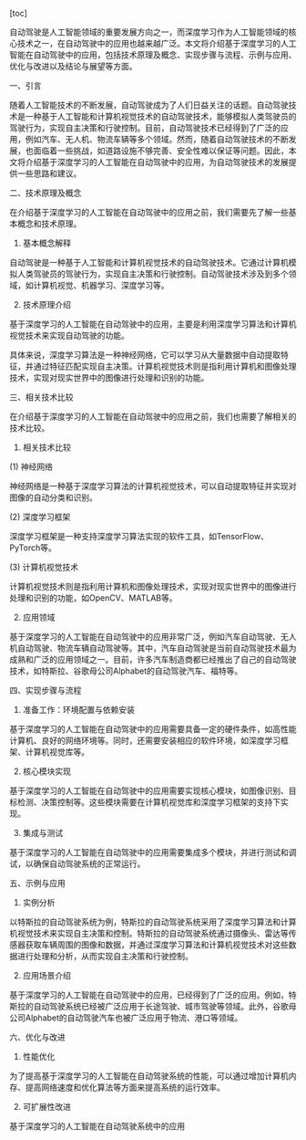 
[toc]                    
                
                
自动驾驶是人工智能领域的重要发展方向之一，而深度学习作为人工智能领域的核心技术之一，在自动驾驶中的应用也越来越广泛。本文将介绍基于深度学习的人工智能在自动驾驶中的应用，包括技术原理及概念、实现步骤与流程、示例与应用、优化与改进以及结论与展望等方面。

一、引言

随着人工智能技术的不断发展，自动驾驶成为了人们日益关注的话题。自动驾驶技术是一种基于人工智能和计算机视觉技术的自动驾驶技术，能够模拟人类驾驶员的驾驶行为，实现自主决策和行驶控制。目前，自动驾驶技术已经得到了广泛的应用，例如汽车、无人机、物流车辆等多个领域。然而，随着自动驾驶技术的不断发展，也面临着一些挑战，如道路设施不够完善、安全性难以保证等问题。因此，本文将介绍基于深度学习的人工智能在自动驾驶中的应用，为自动驾驶技术的发展提供一些思路和建议。

二、技术原理及概念

在介绍基于深度学习的人工智能在自动驾驶中的应用之前，我们需要先了解一些基本概念和技术原理。

1. 基本概念解释

自动驾驶是一种基于人工智能和计算机视觉技术的自动驾驶技术。它通过计算机模拟人类驾驶员的驾驶行为，实现自主决策和行驶控制。自动驾驶技术涉及到多个领域，如计算机视觉、机器学习、深度学习等。

2. 技术原理介绍

基于深度学习的人工智能在自动驾驶中的应用，主要是利用深度学习算法和计算机视觉技术来实现自动驾驶的功能。

具体来说，深度学习算法是一种神经网络，它可以学习从大量数据中自动提取特征，并通过特征匹配实现自主决策。计算机视觉技术则是指利用计算机和图像处理技术，实现对现实世界中的图像进行处理和识别的功能。

三、相关技术比较

在介绍基于深度学习的人工智能在自动驾驶中的应用之前，我们也需要了解相关的技术比较。

1. 相关技术比较

(1) 神经网络

神经网络是一种基于深度学习算法的计算机视觉技术，可以自动提取特征并实现对图像的自动分类和识别。

(2) 深度学习框架

深度学习框架是一种支持深度学习算法实现的软件工具，如TensorFlow、PyTorch等。

(3) 计算机视觉技术

计算机视觉技术则是指利用计算机和图像处理技术，实现对现实世界中的图像进行处理和识别的功能，如OpenCV、MATLAB等。

2. 应用领域

基于深度学习的人工智能在自动驾驶中的应用非常广泛，例如汽车自动驾驶、无人机自动驾驶、物流车辆自动驾驶等。其中，汽车自动驾驶是当前自动驾驶技术最为成熟和广泛的应用领域之一。目前，许多汽车制造商都已经推出了自己的自动驾驶技术，如特斯拉、谷歌母公司Alphabet的自动驾驶汽车、福特等。

四、实现步骤与流程

1. 准备工作：环境配置与依赖安装

基于深度学习的人工智能在自动驾驶中的应用需要具备一定的硬件条件，如高性能计算机、良好的网络环境等。同时，还需要安装相应的软件环境，如深度学习框架、计算机视觉库等。

2. 核心模块实现

基于深度学习的人工智能在自动驾驶中的应用需要实现核心模块，如图像识别、目标检测、决策控制等。这些模块需要在计算机视觉库和深度学习框架的支持下实现。

3. 集成与测试

基于深度学习的人工智能在自动驾驶中的应用需要集成多个模块，并进行测试和调试，以确保自动驾驶系统的正常运行。

五、示例与应用

1. 实例分析

以特斯拉的自动驾驶系统为例，特斯拉的自动驾驶系统采用了深度学习算法和计算机视觉技术来实现自主决策和控制。特斯拉的自动驾驶系统通过摄像头、雷达等传感器获取车辆周围的图像和数据，并通过深度学习算法和计算机视觉技术对这些数据进行处理和分析，从而实现自主决策和行驶控制。

2. 应用场景介绍

基于深度学习的人工智能在自动驾驶中的应用，已经得到了广泛的应用。例如，特斯拉的自动驾驶系统已经被广泛应用于长途驾驶、城市驾驶等领域。此外，谷歌母公司Alphabet的自动驾驶汽车也被广泛应用于物流、港口等领域。

六、优化与改进

1. 性能优化

为了提高基于深度学习的人工智能在自动驾驶系统的性能，可以通过增加计算机内存、提高网络速度和优化算法等方面来提高系统的运行效率。

2. 可扩展性改进

基于深度学习的人工智能在自动驾驶系统中的应用

